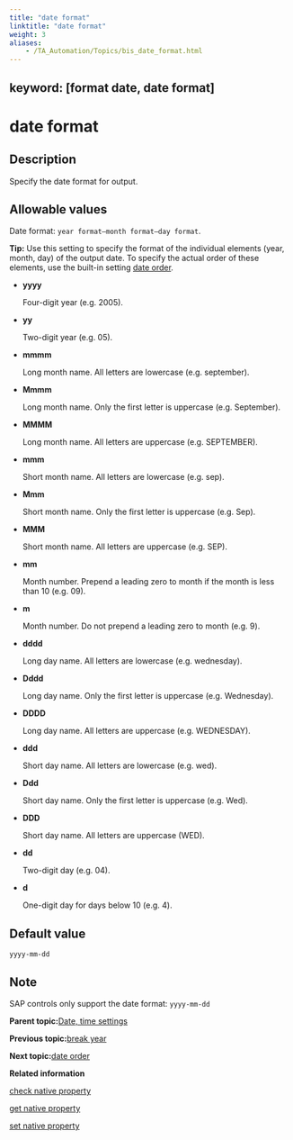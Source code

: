 ```yaml
--- 
title: "date format"
linktitle: "date format"
weight: 3
aliases: 
    - /TA_Automation/Topics/bis_date_format.html
---
```

keyword: [format date, date format]
---

# date format

## Description

Specify the date format for output.

## Allowable values

Date format: `year format–month format–day format`.

**Tip:** Use this setting to specify the format of the individual elements \(year, month, day\) of the output date. To specify the actual order of these elements, use the built-in setting [date order](date_order.html).

-   **yyyy**

    Four-digit year \(e.g. 2005\).

-   **yy**

    Two-digit year \(e.g. 05\).


-   **mmmm**

    Long month name. All letters are lowercase \(e.g. september\).

-   **Mmmm**

    Long month name. Only the first letter is uppercase \(e.g. September\).

-   **MMMM**

    Long month name. All letters are uppercase \(e.g. SEPTEMBER\).

-   **mmm**

    Short month name. All letters are lowercase \(e.g. sep\).

-   **Mmm**

    Short month name. Only the first letter is uppercase \(e.g. Sep\).

-   **MMM**

    Short month name. All letters are uppercase \(e.g. SEP\).

-   **mm**

    Month number. Prepend a leading zero to month if the month is less than 10 \(e.g. 09\).

-   **m**

    Month number. Do not prepend a leading zero to month \(e.g. 9\).


-   **dddd**

    Long day name. All letters are lowercase \(e.g. wednesday\).

-   **Dddd**

    Long day name. Only the first letter is uppercase \(e.g. Wednesday\).

-   **DDDD**

    Long day name. All letters are uppercase \(e.g. WEDNESDAY\).

-   **ddd**

    Short day name. All letters are lowercase \(e.g. wed\).

-   **Ddd**

    Short day name. Only the first letter is uppercase \(e.g. Wed\).

-   **DDD**

    Short day name. All letters are uppercase \(WED\).

-   **dd**

    Two-digit day \(e.g. 04\).

-   **d**

    One-digit day for days below 10 \(e.g. 4\).


## Default value

`yyyy-mm-dd`

## Note

SAP controls only support the date format: `yyyy-mm-dd`

**Parent topic:**[Date, time settings](/TA_Automation/Topics/bis_date_time.html)

**Previous topic:**[break year](/TA_Automation/Topics/bis_break_year.html)

**Next topic:**[date order](/TA_Automation/Topics/bis_date_order.html)

**Related information**  


[check native property](/TA_Automation/Topics/bia_check_native_property.html)

[get native property](/TA_Automation/Topics/bia_get_native_property.html)

[set native property](/TA_Automation/Topics/bia_set_native_property.html)


